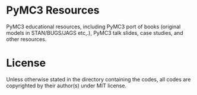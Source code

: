 # PyMC3 Resources
PyMC3 educational resources, including PyMC3 port of books (original models in STAN/BUGS/JAGS etc,.), PyMC3 talk slides, case studies, and other resources. 

# License
Unless otherwise stated in the directory containing the codes, all codes are copyrighted by their author(s) under MIT license.
